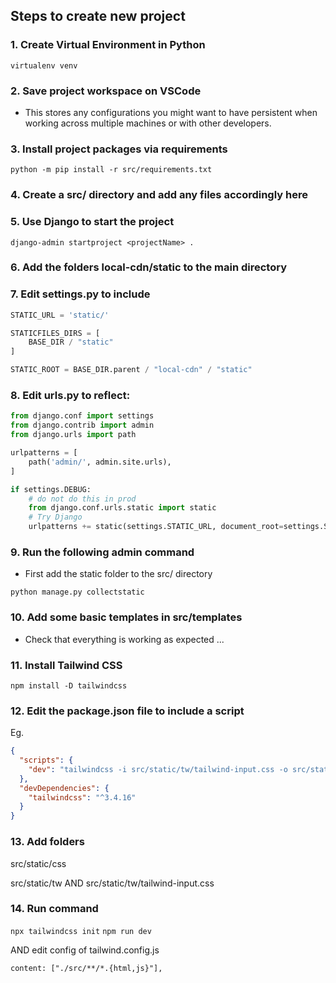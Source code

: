 ## Steps to create new project

### 1. Create Virtual Environment in Python
`virtualenv venv`

### 2. Save project workspace on VSCode
- This stores any configurations you might want to have persistent when working across multiple machines or with other developers. 

### 3. Install project packages via requirements

`python -m pip install -r src/requirements.txt`

### 4. Create a src/ directory and add any files accordingly here

### 5. Use Django to start the project
`django-admin startproject <projectName> .`

### 6. Add the folders local-cdn/static to the main directory

### 7. Edit settings.py to include
```python
STATIC_URL = 'static/'

STATICFILES_DIRS = [
    BASE_DIR / "static"
]

STATIC_ROOT = BASE_DIR.parent / "local-cdn" / "static"
```

### 8. Edit urls.py to reflect:
```python
from django.conf import settings
from django.contrib import admin
from django.urls import path

urlpatterns = [
    path('admin/', admin.site.urls),
]

if settings.DEBUG:
    # do not do this in prod
    from django.conf.urls.static import static
    # Try Django
    urlpatterns += static(settings.STATIC_URL, document_root=settings.STATIC_ROOT)
```

### 9. Run the following admin command
- First add the static folder to the src/ directory 

`python manage.py collectstatic`

### 10. Add some basic templates in src/templates 
- Check that everything is working as expected ...

### 11. Install Tailwind CSS

`npm install -D tailwindcss`

### 12. Edit the package.json file to include a script 
Eg. 
```json
{
  "scripts": {
    "dev": "tailwindcss -i src/static/tw/tailwind-input.css -o src/static/css/home-ui.css --watch"
  },
  "devDependencies": {
    "tailwindcss": "^3.4.16"
  }
}

```

### 13. Add folders 

src/static/css

src/static/tw AND src/static/tw/tailwind-input.css

### 14. Run command 

`npx tailwindcss init`
`npm run dev`

AND edit config of tailwind.config.js

`content: ["./src/**/*.{html,js}"],`